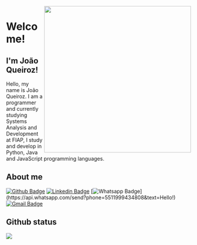 <img align="right" width="400" height="400" src="https://topview.com.br/wp-content/uploads/2019/07/art-astronomy-atmosphere-360912-1132x670.jpg">

# Welcome!

## I'm João Queiroz!


Hello, my name is João Queiroz.
I am a programmer and currently studying Systems Analysis and Development at FIAP, I study and develop in Python, Java and JavaScript programming languages.


## About me
[![Github Badge](https://img.shields.io/badge/-Github-000?style=flat-square&logo=Github&logoColor=white&link=https://github.com/XxJoaoQueirozxX)](https://github.com/XxJoaoQueirozxX)
[![Linkedin Badge](https://img.shields.io/badge/-LinkedIn-blue?style=flat-square&logo=Linkedin&logoColor=white&link=https://www.linkedin.com/in/joaovpqueiroz/)](https://www.linkedin.com/in/joaovpqueiroz/)
[![Whatsapp Badge](https://img.shields.io/badge/-Whatsapp-4CA143?style=flat-square&labelColor=4CA143&logo=whatsapp&logoColor=white&link=https://api.whatsapp.com/send?phone=5511999434808&text=Hello!)](https://api.whatsapp.com/send?phone=5511999434808&text=Hello!)
[![Gmail Badge](https://img.shields.io/badge/-Gmail-c14438?style=flat-square&logo=Gmail&logoColor=white&link=mailto:joaovic.pqueiroz@gmail.com)](mailto:joaovic.pqueiroz@gmail.com)

## Github status
<img src="https://github-readme-stats.vercel.app/api?username=XxJoaoQueirozxX&show_icons=true&theme=dracula">
